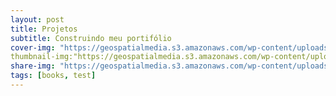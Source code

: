 ```yaml
---
layout: post
title: Projetos
subtitle: Construindo meu portifólio
cover-img: "https://geospatialmedia.s3.amazonaws.com/wp-content/uploads/2019/03/Data-Science-vs.-Big-Data-vs.jpg"
thumbnail-img:"https://geospatialmedia.s3.amazonaws.com/wp-content/uploads/2019/03/Data-Science-vs.-Big-Data-vs.jpg"
share-img: "https://geospatialmedia.s3.amazonaws.com/wp-content/uploads/2019/03/Data-Science-vs.-Big-Data-vs.jpg"
tags: [books, test]
---
```

